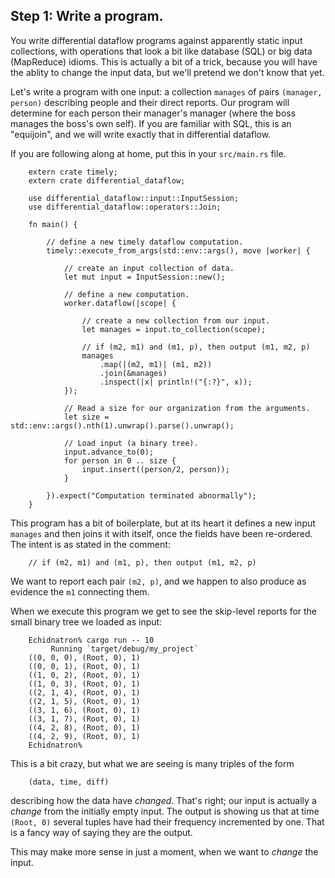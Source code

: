 ## Step 1: Write a program.

You write differential dataflow programs against apparently static input collections, with operations that look a bit like database (SQL) or big data (MapReduce) idioms. This is actually a bit of a trick, because you will have the ablity to change the input data, but we'll pretend we don't know that yet.

Let's write a program with one input: a collection `manages` of pairs `(manager, person)` describing people and their direct reports. Our program will determine for each person their manager's manager (where the boss manages the boss's own self). If you are familiar with SQL, this is an "equijoin", and we will write exactly that in differential dataflow.

If you are following along at home, put this in your `src/main.rs` file.

```rust,no_run
    extern crate timely;
    extern crate differential_dataflow;

    use differential_dataflow::input::InputSession;
    use differential_dataflow::operators::Join;

    fn main() {

        // define a new timely dataflow computation.
        timely::execute_from_args(std::env::args(), move |worker| {

            // create an input collection of data.
            let mut input = InputSession::new();

            // define a new computation.
            worker.dataflow(|scope| {

                // create a new collection from our input.
                let manages = input.to_collection(scope);

                // if (m2, m1) and (m1, p), then output (m1, m2, p)
                manages
                    .map(|(m2, m1)| (m1, m2))
                    .join(&manages)
                    .inspect(|x| println!("{:?}", x));
            });

            // Read a size for our organization from the arguments.
            let size = std::env::args().nth(1).unwrap().parse().unwrap();

            // Load input (a binary tree).
            input.advance_to(0);
            for person in 0 .. size {
                input.insert((person/2, person));
            }

        }).expect("Computation terminated abnormally");
    }
```

This program has a bit of boilerplate, but at its heart it defines a new input `manages` and then joins it with itself, once the fields have been re-ordered. The intent is as stated in the comment:

```rust,no_run
    // if (m2, m1) and (m1, p), then output (m1, m2, p)
```

We want to report each pair `(m2, p)`, and we happen to also produce as evidence the `m1` connecting them.

When we execute this program we get to see the skip-level reports for the small binary tree we loaded as input:

        Echidnatron% cargo run -- 10
             Running `target/debug/my_project`
        ((0, 0, 0), (Root, 0), 1)
        ((0, 0, 1), (Root, 0), 1)
        ((1, 0, 2), (Root, 0), 1)
        ((1, 0, 3), (Root, 0), 1)
        ((2, 1, 4), (Root, 0), 1)
        ((2, 1, 5), (Root, 0), 1)
        ((3, 1, 6), (Root, 0), 1)
        ((3, 1, 7), (Root, 0), 1)
        ((4, 2, 8), (Root, 0), 1)
        ((4, 2, 9), (Root, 0), 1)
        Echidnatron%

This is a bit crazy, but what we are seeing is many triples of the form

        (data, time, diff)

describing how the data have *changed*. That's right; our input is actually a *change* from the initially empty input. The output is showing us that at time `(Root, 0)` several tuples have had their frequency incremented by one. That is a fancy way of saying they are the output.

This may make more sense in just a moment, when we want to *change* the input.